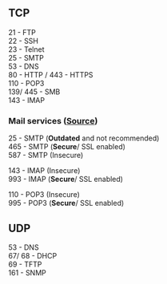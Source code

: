 ## TCP
21 - FTP  
22 - SSH  
23 - Telnet  
25 - SMTP  
53 - DNS  
80 - HTTP / 443 - HTTPS  
110 - POP3  
139/ 445 - SMB  
143 - IMAP

### Mail services ([Source](https://help.dreamhost.com/hc/en-us/articles/215612887-Email-client-protocols-and-port-numbers))
25 - SMTP (**Outdated** and not recommended)  
465 - SMTP (**Secure**/ SSL enabled)  
587 - SMTP (Insecure)  


143 - IMAP (Insecure)  
993 - IMAP (**Secure**/ SSL enabled)  


110 - POP3 (Insecure)  
995 - POP3 (**Secure**/ SSL enabled)  


## UDP

53 - DNS  
67/ 68 - DHCP  
69 - TFTP  
161 - SNMP
